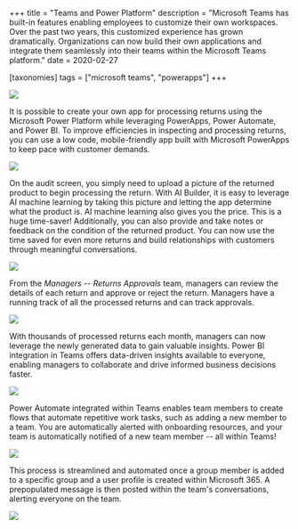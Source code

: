 +++
title = "Teams and Power Platform"
description = "Microsoft Teams has built-in features enabling employees to customize their own workspaces. Over the past two years, this customized experience has grown dramatically. Organizations can now build their own applications and integrate them seamlessly into their teams within the Microsoft Teams platform."
date = 2020-02-27

[taxonomies]
tags = ["microsoft teams", "powerapps"]
+++

![](https://o365hq.com/images/691.png)

It is possible to create your own app for processing returns using the
Microsoft Power Platform while leveraging PowerApps, Power Automate,
and Power BI. To improve efficiencies in inspecting and processing
returns, you can use a low code, mobile-friendly app built with Microsoft
PowerApps to keep pace with customer demands.

![](https://o365hq.com/images/694.png)

On the audit screen, you simply need to upload a picture of the returned
product to begin processing the return. With AI Builder, it is easy to
leverage AI machine learning by taking this picture and letting the app
determine what the product is. AI machine learning also gives you the
price. This is a huge time-saver! Additionally, you can also provide and
take notes or feedback on the condition of the returned product. You can
now use the time saved for even more returns and build relationships
with customers through meaningful conversations.

![](https://o365hq.com/images/693.png)

From the *Managers -- Returns Approvals* team, managers can review the
details of each return and approve or reject the return. Managers have a
running track of all the processed returns and can track approvals.

![](https://o365hq.com/images/692.png)

With thousands of processed returns each month, managers can now
leverage the newly generated data to gain valuable insights. Power BI
integration in Teams offers data-driven insights available to everyone,
enabling managers to collaborate and drive informed business decisions
faster.

![](https://o365hq.com/images/695.png)

Power Automate integrated within Teams enables team members to create
flows that automate repetitive work tasks, such as adding a new member
to a team. You are automatically alerted with onboarding resources, and
your team is automatically notified of a new team member -- all within
Teams!

![](https://o365hq.com/images/696.png)

This process is streamlined and automated once a group member is added
to a specific group and a user profile is created within Microsoft 365. A
prepopulated message is then posted within the team's conversations,
alerting everyone on the team.

![](https://o365hq.com/images/697.png)
